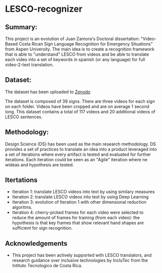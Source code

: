 # LESCO-recognizer

## Summary:

This project is an evolution of Juan Zamora's Doctoral dissertation: "Video-Based Costa Rican Sign Language Recognition for Emergency Situations" from Aspen University. The main idea is to create a recognition framework that is able to "understand" LESCO from videos and be able to translate each video into a set of keywords in spanish (or any language) for full video-2-text translation.

## Dataset:

The dataset has been uploaded to [Zenodo](https://zenodo.org/record/6345338#.Yi-HZXrMKUk)

The dataset is composed of 39 signs. There are three videos for each sign on each folder. Videos have been cropped and are on average 1 second long.  This dataset contains a total of 117 videos and 20 additional videos of LESCO sentences. 

## Methodology: 

Design Science (DS) has been used as the main research methodology. DS provides a set of practices to translate an idea into a product leveraged into a set of iterations where every artifact is tested and evaluated for further iterations. Each iteration could be seen as an "Agile" iteration where ne wideas and hypothesis are tested.

## Itertations

- Iteration 1: translate LESCO videos into text by using similary measures
- Iteration 2: translate LESCO videos into text by using Deep Learning
- Iteration 3: evolution of Iteration 1 with other dimensional reduction algoritms.
- Iteration 4: cherry-picked frames for each video were selected to reduce the amount of frames for training (from each video): the hypothesis is that key frames that show relevant hand shapes are sufficient for sign recognition.

## Acknowledgements

- This project has been actively supported with LESCO translators, and research guidance over inclusive technologies by IncluTec from the Intituto Tecnologico de Costa Rica. 
